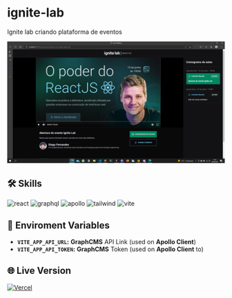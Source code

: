 # ignite-lab
Ignite lab criando plataforma de eventos

<!-- ![imagem home](https://github.com/Diego-Lopes/ignite-lab/blob/main/src/assets/home.png) -->
<div aling='center'>
  <img src='https://github.com/Diego-Lopes/ignite-lab/blob/main/src/assets/home.png' alt='imagem home'/>
</div>


## 🛠 Skills

![react][react] ![graphql][graphql] ![apollo][apollo] ![tailwind][tailwind] ![vite][vite]



## 💾 Enviroment Variables

- **`VITE_APP_API_URL`:** **GraphCMS** API Link (used on **Apollo Client**)
- **`VITE_APP_API_TOKEN`:** **GraphCMS** Token (used on **Apollo Client** to)

## 🌐 Live Version
[![Vercel](https://img.shields.io/badge/vercel-000?style=for-the-badge&logo=vercel&logoColor=white)](https://ignite-lab-sepia.vercel.app/)

[react]: https://img.shields.io/badge/react-1E4174?style=for-the-badge&logo=react&logoColor=white
[graphql]: https://img.shields.io/badge/graphql-1E4174?style=for-the-badge&logo=graphql&logoColor=white

[apollo]: https://img.shields.io/badge/apollo%20client-1E4174?style=for-the-badge&logo=apollographql&logoColor=white

[sass]: https://img.shields.io/badge/sass-1E4174?style=for-the-badge&logo=sass&logoColor=white

[tailwind]: https://img.shields.io/badge/tailwind%20css-1E4174?style=for-the-badge&logo=tailwindcss&logoColor=white

[vite]: https://img.shields.io/badge/vite-1E4174?style=for-the-badge&logo=vite&logoColor=white